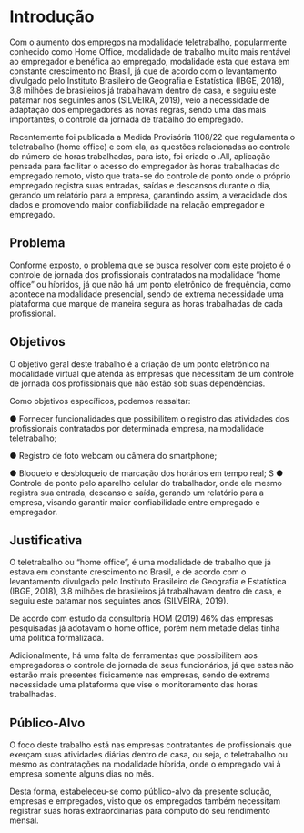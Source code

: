 # Introdução

Com o aumento dos empregos na modalidade teletrabalho, popularmente conhecido como Home Office, modalidade de trabalho muito mais rentável ao empregador e benéfica ao empregado, modalidade esta que estava em constante crescimento no Brasil, já que de acordo com o levantamento divulgado pelo Instituto Brasileiro de Geografia e Estatística (IBGE, 2018), 3,8 milhões de brasileiros já trabalhavam dentro de casa, e seguiu este patamar nos seguintes anos (SILVEIRA, 2019), veio a necessidade de adaptação dos empregadores às novas regras, sendo uma das mais importantes, o controle da jornada de trabalho do empregado.

Recentemente foi publicada a Medida Provisória 1108/22 que regulamenta o teletrabalho (home office) e com ela, as questões relacionadas ao controle do número de horas trabalhadas, para isto, foi criado o .All, aplicação pensada para facilitar o acesso do empregador às horas trabalhadas do empregado remoto, visto que trata-se do controle de ponto onde o próprio empregado registra suas entradas, saídas e descansos durante o dia, gerando um relatório para a empresa, garantindo assim, a veracidade dos dados e promovendo maior confiabilidade na relação empregador e empregado.


## Problema

Conforme exposto, o problema que se busca resolver com este projeto é o controle de jornada dos profissionais contratados na modalidade “home office” ou híbridos, já que não há um ponto eletrônico de frequência, como acontece na modalidade presencial, sendo de extrema necessidade uma plataforma que marque de maneira segura as horas trabalhadas de cada profissional.



## Objetivos

O objetivo geral deste trabalho é a criação de um ponto eletrônico na modalidade virtual que atenda às empresas que necessitam de um controle de jornada dos profissionais que não estão sob suas dependências. 

Como objetivos específicos, podemos ressaltar:

● Fornecer funcionalidades que possibilitem o registro das atividades dos profissionais contratados por determinada empresa, na modalidade teletrabalho;

● Registro de foto webcam ou câmera do smartphone;

● Bloqueio e desbloqueio de marcação dos horários em tempo real;
S
● Controle de ponto pelo aparelho celular do trabalhador, onde ele mesmo registra sua entrada, descanso e saída, gerando um relatório para a empresa, visando garantir maior confiabilidade entre empregado e empregador.


## Justificativa

O teletrabalho ou “home office”, é uma modalidade de trabalho que já estava em constante crescimento no Brasil, e de acordo com o levantamento divulgado pelo Instituto Brasileiro de Geografia e Estatística (IBGE, 2018), 3,8 milhões de brasileiros já trabalhavam dentro de casa, e seguiu este patamar nos seguintes anos (SILVEIRA, 2019). 
 

De acordo com estudo da consultoria HOM (2019) 46% das empresas pesquisadas já adotavam o home office, porém nem metade delas tinha uma política formalizada.
 
 
Adicionalmente, há uma falta de ferramentas que possibilitem aos empregadores o controle de jornada de seus funcionários, já que estes não estarão mais presentes fisicamente nas empresas, sendo de extrema necessidade uma plataforma que vise o monitoramento das horas trabalhadas. 


## Público-Alvo

O foco deste trabalho está nas empresas contratantes de profissionais que exerçam suas atividades diárias dentro de casa, ou seja, o teletrabalho ou mesmo as contratações na modalidade híbrida, onde o empregado vai à empresa somente alguns dias no mês. 

Desta forma, estabeleceu-se como público-alvo da presente solução, empresas e empregados, visto que os empregados também necessitam registrar suas horas extraordinárias para cômputo do seu rendimento mensal.  

